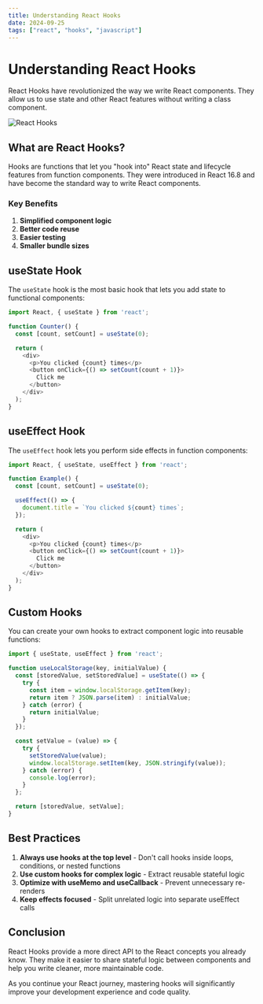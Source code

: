 ```yaml
---
title: Understanding React Hooks
date: 2024-09-25
tags: ["react", "hooks", "javascript"]
---
```


# Understanding React Hooks

React Hooks have revolutionized the way we write React components. They allow us to use state and other React features without writing a class component.

![React Hooks](https://picsum.photos/800/300)

## What are React Hooks?

Hooks are functions that let you "hook into" React state and lifecycle features from function components. They were introduced in React 16.8 and have become the standard way to write React components.

### Key Benefits

1. **Simplified component logic**
2. **Better code reuse**
3. **Easier testing**
4. **Smaller bundle sizes**

## useState Hook

The `useState` hook is the most basic hook that lets you add state to functional components:

```javascript
import React, { useState } from 'react';

function Counter() {
  const [count, setCount] = useState(0);

  return (
    <div>
      <p>You clicked {count} times</p>
      <button onClick={() => setCount(count + 1)}>
        Click me
      </button>
    </div>
  );
}
```

## useEffect Hook

The `useEffect` hook lets you perform side effects in function components:

```javascript
import React, { useState, useEffect } from 'react';

function Example() {
  const [count, setCount] = useState(0);

  useEffect(() => {
    document.title = `You clicked ${count} times`;
  });

  return (
    <div>
      <p>You clicked {count} times</p>
      <button onClick={() => setCount(count + 1)}>
        Click me
      </button>
    </div>
  );
}
```

## Custom Hooks

You can create your own hooks to extract component logic into reusable functions:

```javascript
import { useState, useEffect } from 'react';

function useLocalStorage(key, initialValue) {
  const [storedValue, setStoredValue] = useState(() => {
    try {
      const item = window.localStorage.getItem(key);
      return item ? JSON.parse(item) : initialValue;
    } catch (error) {
      return initialValue;
    }
  });

  const setValue = (value) => {
    try {
      setStoredValue(value);
      window.localStorage.setItem(key, JSON.stringify(value));
    } catch (error) {
      console.log(error);
    }
  };

  return [storedValue, setValue];
}
```

## Best Practices

1. **Always use hooks at the top level** - Don't call hooks inside loops, conditions, or nested functions
2. **Use custom hooks for complex logic** - Extract reusable stateful logic
3. **Optimize with useMemo and useCallback** - Prevent unnecessary re-renders
4. **Keep effects focused** - Split unrelated logic into separate useEffect calls

## Conclusion

React Hooks provide a more direct API to the React concepts you already know. They make it easier to share stateful logic between components and help you write cleaner, more maintainable code.

As you continue your React journey, mastering hooks will significantly improve your development experience and code quality.
